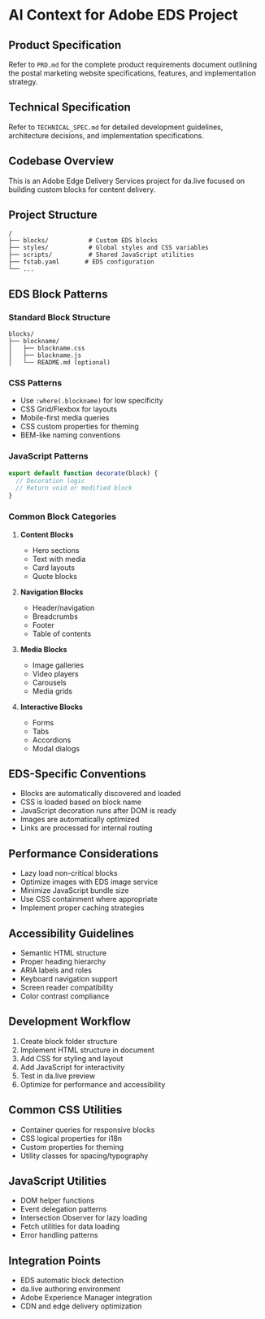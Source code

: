 # AI Context for Adobe EDS Project

## Product Specification
Refer to `PRD.md` for the complete product requirements document outlining the postal marketing website specifications, features, and implementation strategy.

## Technical Specification
Refer to `TECHNICAL_SPEC.md` for detailed development guidelines, architecture decisions, and implementation specifications.

## Codebase Overview
This is an Adobe Edge Delivery Services project for da.live focused on building custom blocks for content delivery.

## Project Structure
```
/
├── blocks/           # Custom EDS blocks
├── styles/           # Global styles and CSS variables
├── scripts/          # Shared JavaScript utilities
├── fstab.yaml       # EDS configuration
└── ...
```

## EDS Block Patterns

### Standard Block Structure
```
blocks/
├── blockname/
│   ├── blockname.css
│   ├── blockname.js
│   └── README.md (optional)
```

### CSS Patterns
- Use `:where(.blockname)` for low specificity
- CSS Grid/Flexbox for layouts
- Mobile-first media queries
- CSS custom properties for theming
- BEM-like naming conventions

### JavaScript Patterns
```javascript
export default function decorate(block) {
  // Decoration logic
  // Return void or modified block
}
```

### Common Block Categories
1. **Content Blocks**
   - Hero sections
   - Text with media
   - Card layouts
   - Quote blocks

2. **Navigation Blocks**
   - Header/navigation
   - Breadcrumbs
   - Footer
   - Table of contents

3. **Media Blocks**
   - Image galleries
   - Video players
   - Carousels
   - Media grids

4. **Interactive Blocks**
   - Forms
   - Tabs
   - Accordions
   - Modal dialogs

## EDS-Specific Conventions
- Blocks are automatically discovered and loaded
- CSS is loaded based on block name
- JavaScript decoration runs after DOM is ready
- Images are automatically optimized
- Links are processed for internal routing

## Performance Considerations
- Lazy load non-critical blocks
- Optimize images with EDS image service
- Minimize JavaScript bundle size
- Use CSS containment where appropriate
- Implement proper caching strategies

## Accessibility Guidelines
- Semantic HTML structure
- Proper heading hierarchy
- ARIA labels and roles
- Keyboard navigation support
- Screen reader compatibility
- Color contrast compliance

## Development Workflow
1. Create block folder structure
2. Implement HTML structure in document
3. Add CSS for styling and layout
4. Add JavaScript for interactivity
5. Test in da.live preview
6. Optimize for performance and accessibility

## Common CSS Utilities
- Container queries for responsive blocks
- CSS logical properties for i18n
- Custom properties for theming
- Utility classes for spacing/typography

## JavaScript Utilities
- DOM helper functions
- Event delegation patterns
- Intersection Observer for lazy loading
- Fetch utilities for data loading
- Error handling patterns

## Integration Points
- EDS automatic block detection
- da.live authoring environment
- Adobe Experience Manager integration
- CDN and edge delivery optimization